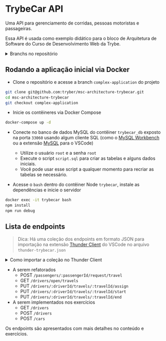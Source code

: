 # TrybeCar API

Uma API para gerenciamento de corridas, pessoas motoristas e passageiras.

Essa API é usada como exemplo didático para o bloco de Arquitetura de Software do Curso de Desenvolvimento Web da Trybe.

<details>
  <summary>Branchs no repositório</summary>

  -  `complex-application` - ínicio do bloco
  - `simple-application-model-course` - conteúdo do dia de model completo
  - `simple-application-model-live-lectures` - aula ao vivo do dia de model completo
  - `simple-application-service-course` - conteúdo do dia de service completo
  - `simple-application-service-live-lectures` - aula ao vivo do dia de service completo
  - `simple-application-controller-course` - conteúdo do dia de controller completo
  - `simple-application-controller-live-lectures` - aula ao vivo do dia de controller completo
</details>

## Rodando a aplicação inicial via Docker

- Clone o repositório e acesse a branch `complex-application` do projeto

```bash
git clone git@github.com:tryber/msc-architecture-trybecar.git
cd msc-architecture-trybecar
git checkout complex-application
```

- Inicie os contêineres via Docker Compose
  
```bash
docker-compose up -d
```

- Conecte no banco de dados MySQL do contêiner `trybecar_db` exposto na porta `33060` usando algum cliente SQL (como o [MySQL Workbench](https://dev.mysql.com/downloads/workbench/) ou a extensão [MySQL](https://marketplace.visualstudio.com/items?itemName=cweijan.vscode-mysql-client2) para o VSCode)
  - Utilize o usuário `root` e a senha `root`
  - Execute o script `script.sql` para criar as tabelas e alguns dados iniciais.
  - Você pode usar esse script a qualquer momento para recriar as tabelas se necessário.

- Acesse o `bash` dentro do contêiner Node `trybecar`, instale as dependências e inicie o servidor

```bash
docker exec -it trybecar bash
npm install
npm run debug
```

## Lista de endpoints

> Dica: Há uma coleção dos endpoints em formato JSON para importação na extensão [Thunder Client](https://marketplace.visualstudio.com/items?itemName=rangav.vscode-thunder-client) do VSCode no arquivo `thunder-trybecar.json`

<details>
  <summary>Como importar a coleção no Thunder Client</summary>

  1. Abra a aba da extensão Thunder Client
  2. CLique na aba Collections
  3. Clique no menu de opções
  4. Clique em Import
  5. Escolha o arquivo `thunder-trybecar.json`
  6. Clique em OK
  
  <img alt="Imagem da tela de importação do Thunder Client" src="./thunder-collection.png">
</details>

- A serem refatorados
  - POST `/passengers/:passengerId/request/travel`
  - GET `/drivers/open/travels`
  - PUT `/drivers/:driverId/travels/:travelId/assign`
  - PUT `/drivers/:driverId/travels/:travelId/start`
  - PUT `/drivers/:driverId/travels/:travelId/end`
- A serem implementados nos exercícios
  - GET `/drivers`
  - POST `/drivers`
  - POST `/cars`

Os endpoints são apresentados com mais detalhes no conteúdo e exercícios.
